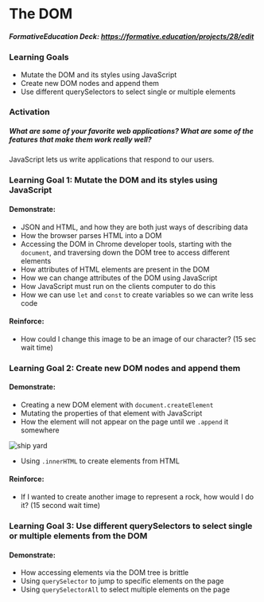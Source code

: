 # The DOM

##### FormativeEducation Deck: <https://formative.education/projects/28/edit>



### Learning Goals

- Mutate the DOM and its styles using JavaScript
- Create new DOM nodes and append them
- Use different querySelectors to select single or multiple elements



### Activation

##### What are some of your favorite web applications? What are some of the features that make them work really well?

JavaScript lets us write applications that respond to our users.



### Learning Goal 1: Mutate the DOM and its styles using JavaScript

#### Demonstrate:

- JSON and HTML, and how they are both just ways of describing data
- How the browser parses HTML into a DOM
- Accessing the DOM in Chrome developer tools, starting with the `document`, and traversing down the DOM tree to access different elements
- How attributes of HTML elements are present in the DOM
- How we can change attributes of the DOM using JavaScript
- How JavaScript must run on the clients computer to do this
- How we can use `let` and `const` to create variables so we can write less code

#### Reinforce:

- How could I change this image to be an image of our character? (15 sec wait time)



### Learning Goal 2: Create new DOM nodes and append them

#### Demonstrate:

- Creating a new DOM element with `document.createElement`
- Mutating the properties of that element with JavaScript
- How the element will not appear on the page until we `.append` it somewhere

![ship yard](https://i.imgur.com/rw1mRDl.jpg)

- Using `.innerHTML` to create elements from HTML

#### Reinforce:

- If I wanted to create another image to represent a rock, how would I do it? (15 second wait time)





### Learning Goal 3: Use different querySelectors to select single or multiple elements from the DOM

#### Demonstrate:

- How accessing elements via the DOM tree is brittle 
- Using  `querySelector` to jump to specific elements on the page
- Using  `querySelectorAll` to select multiple elements on the page


